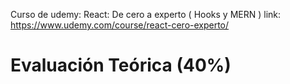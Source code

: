 Curso de udemy:
React: De cero a experto ( Hooks y MERN )
link: https://www.udemy.com/course/react-cero-experto/
# Evaluación Teórica (40%)

